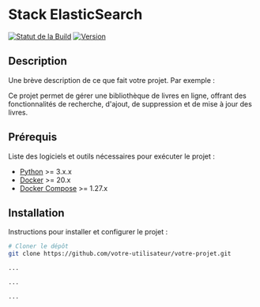 # Stack ElasticSearch

[![Statut de la Build](https://img.shields.io/badge/build-passing-brightgreen)](https://github.com/votre-utilisateur/votre-projet/actions)
[![Version](https://img.shields.io/badge/version-1.0.0-blue)](https://github.com/votre-utilisateur/votre-projet/releases)

## Description

Une brève description de ce que fait votre projet. Par exemple :

Ce projet permet de gérer une bibliothèque de livres en ligne, offrant des fonctionnalités de recherche, d'ajout, de suppression et de mise à jour des livres.

## Prérequis

Liste des logiciels et outils nécessaires pour exécuter le projet :

- [Python](https://nodejs.org/) >= 3.x.x
- [Docker](https://www.docker.com/) >= 20.x
- [Docker Compose](https://docs.docker.com/compose/) >= 1.27.x

## Installation

Instructions pour installer et configurer le projet :

```bash
# Cloner le dépôt
git clone https://github.com/votre-utilisateur/votre-projet.git

...

...

...

```
